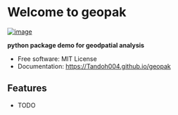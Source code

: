 # Welcome to geopak


[![image](https://img.shields.io/pypi/v/geopak.svg)](https://pypi.python.org/pypi/geopak)


**python package demo for geodpatial analysis**


-   Free software: MIT License
-   Documentation: <https://Tandoh004.github.io/geopak>
    

## Features

-   TODO
